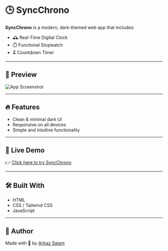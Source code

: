 # 🕒 SyncChrono

**SyncChrono** is a modern, dark-themed web app that includes:

- 🕰️ Real-Time Digital Clock  
- ⏱️ Functional Stopwatch  
- ⏳ Countdown Timer  

---

## 📸 Preview

![App Screenshot](./assets/screenshot.png)

---

## 🔥 Features

- Clean & minimal dark UI
- Responsive on all devices
- Simple and intuitive functionality

---
## 🚀 Live Demo

👉 [Click here to try SyncChrono](https://arbaz1506.github.io/SyncChrono)


---

## 🛠️ Built With

- HTML
- CSS / Tailwind CSS
- JavaScript

---

## 📌 Author

Made with 💙 by [Arbaz Salam](https://github.com/Arbaz1506)
